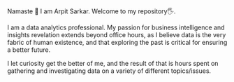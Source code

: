 Namaste 🙏
I am Arpit Sarkar. Welcome to my repository🖐.

I am a data analytics professional. My passion for business intelligence and insights revelation extends beyond office hours, as I believe data is the very fabric of human existence, and that exploring the past is critical for ensuring a better future.

I let curiosity get the better of me, and the result of that is hours spent on gathering and investigating data on a variety of different topics/issues.

